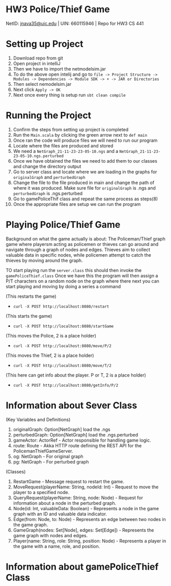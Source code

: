 # HW3 Police/Thief Game

NetID: jnava35@uic.edu | UIN: 660115946 | Repo for HW3 CS 441

# Setting up Project
1. Download repo from git
2. Open project in intelliJ 
3. Then we have to import the netmodelsim.jar
5. To do the above open intelij and go to `file -> Project Structure -> Modules -> Dependencies -> Module SDK -> + -> JAR or Directories`
6. Then select nemodelsim.jar
7. Next click `Apply -> OK`  
8. Next once every thing is setup run `sbt clean compile`

# Running the Project
1. Confirm the steps from setting up project is completed
2. Run the `Main.scala` by clicking the green arrow next to `def main`
3. Once ran the code will produce files we will need to run our program
4. Locate where the files are produced and stored
5. We need a `NetGraph_21-11-23-23-05-10.ngs` and a `NetGraph_21-11-23-23-05-10.ngs.perturbed`
6. Once we have obtained the files we need to add them to our classes and change the directory output
7. Go to server class and locate where we are loading in the graphs for `originalGraph` and `perturbedGraph`
8. Change the file to the file produced in main and change the path of where it was produced. Make sure file for `originalGraph` is .ngs and `perturbedGraph` is .ngs.perturbed
9. Go to gamePoliceThif class and repeat the same process as steps(8)
10. Once the appropriate files are setup we can run the program

# Playing Police/Thief Game
Background on what the game actually is about:
The Policeman/Thief graph game where playersm acting as policemen or thieves can go around and navigate through a graph of nodes and edges. Thieves aim to collect valuable data in specific nodes, while policemen attempt to catch the thieves by moving around the graph.

TO start playing run the `server.class` this should then invoke the `gamePoliceThief.class`
Once we have this the program will then assign a P/T characters on a random node on the graph where there next you can start playing and moving by doing a series a command

(This restarts the game)
- `curl -X POST http://localhost:8080/restart`
 
(This starts the game)
- `curl -X POST http://localhost:8080/startGame`

(This moves the Police, 2 is a place holder)
- `curl -X POST http://localhost:8080/move/P/2`

(This moves the Thief, 2 is a place holder)
- `curl -X POST http://localhost:8080/move/T/2`

(This here can get info about the player. P or T, 2 is a place holder)
- `curl -X POST http://localhost:8080/getInfo/P/2`

# Information about Sever Class

(Key Variables and Definitions)
1. originalGraph: Option[NetGraph] load the .ngs
2. perturbedGraph: Option[NetGraph] load the .ngs.perturbed
3. gameActor: ActorRef - Actor responsible for handling game logic.
4. route: Route - Akka HTTP route defining the REST API for the PolicemanThiefGameServer.
5. og: NetGraph - For original graph
6. pg: NetGraph - For perturbed graph

(Classes)
1. RestartGame - Message request to restart the game.
2. MoveRequest(playerName: String, nodeId: Int) - Request to move the player to a specified node.
3. QueryRequest(playerName: String, node: Node) - Request for information about a node in the perturbed graph.
4. Node(id: Int, valuableData: Boolean) - Represents a node in the game graph with an ID and valuable data indicator.
5. Edge(from: Node, to: Node) - Represents an edge between two nodes in the game graph.
6. GameGraph(nodes: Set[Node], edges: Set[Edge]) - Represents the game graph with nodes and edges.
7. Player(name: String, role: String, position: Node) - Represents a player in the game with a name, role, and position.

# Information about gamePoliceThief Class
